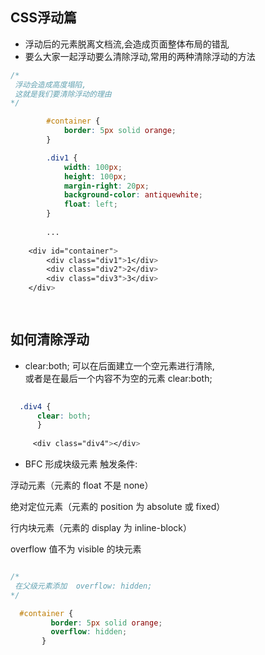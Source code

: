 ## CSS浮动篇<br>
* 浮动后的元素脱离文档流,会造成页面整体布局的错乱
* 要么大家一起浮动要么清除浮动,常用的两种清除浮动的方法

```css
/*
 浮动会造成高度塌陷,
 这就是我们要清除浮动的理由
*/

        #container {
            border: 5px solid orange;
        }

        .div1 {
            width: 100px;
            height: 100px;
            margin-right: 20px;
            background-color: antiquewhite;
            float: left;
        }
        
        ...
        
    <div id="container">
        <div class="div1">1</div>
        <div class="div2">2</div>
        <div class="div3">3</div>
    </div>     
        
```
![]()<br>

## 如何清除浮动<br>
* clear:both; 可以在后面建立一个空元素进行清除,<br>
或者是在最后一个内容不为空的元素 clear:both;

```css
  
  .div4 {
      clear: both;
      }
      
     <div class="div4"></div>

```
* BFC 形成块级元素 触发条件:<br>


浮动元素（元素的 float 不是 none）

绝对定位元素（元素的 position 为 absolute 或 fixed）

行内块元素（元素的 display 为 inline-block）

overflow 值不为 visible 的块元素

```css

/*
 在父级元素添加  overflow: hidden; 
*/

  #container {
         border: 5px solid orange;
         overflow: hidden; 
       }
       

```
![]()<br>
